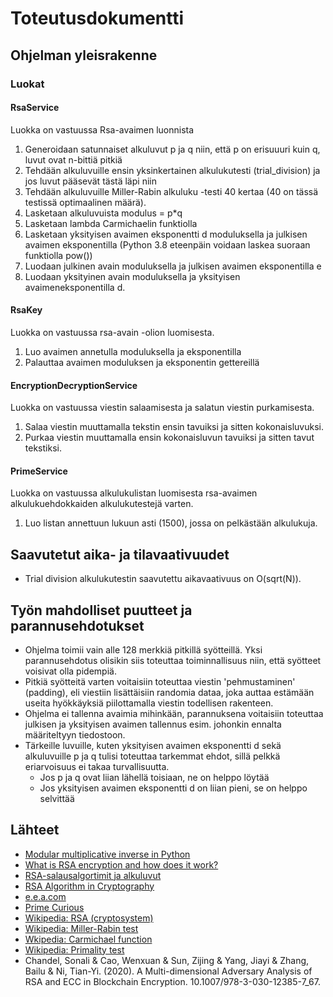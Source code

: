 # Toteutusdokumentti

## Ohjelman yleisrakenne

### Luokat

#### RsaService

Luokka on vastuussa Rsa-avaimen luonnista

1. Generoidaan satunnaiset alkuluvut p ja q niin, että p on erisuuuri kuin q, luvut ovat n-bittiä pitkiä
2. Tehdään alkuluvuille ensin yksinkertainen alkulukutesti (trial_division) ja jos luvut pääsevät tästä läpi niin
3. Tehdään alkuluvuille Miller-Rabin alkuluku -testi 40 kertaa (40 on tässä testissä optimaalinen määrä). 
4. Lasketaan alkuluvuista modulus = p*q
5. Lasketaan lambda Carmichaelin funktiolla
6. Lasketaan yksityisen avaimen eksponentti d moduluksella ja julkisen avaimen eksponentilla (Python 3.8 eteenpäin voidaan laskea suoraan funktiolla pow())
7. Luodaan julkinen avain moduluksella ja julkisen avaimen eksponentilla e
8. Luodaan yksityinen avain moduluksella ja yksityisen avaimeneksponentilla d.

#### RsaKey

Luokka on vastuussa rsa-avain -olion luomisesta.

1. Luo avaimen annetulla moduluksella ja eksponentilla
2. Palauttaa avaimen moduluksen ja eksponentin gettereillä

#### EncryptionDecryptionService

Luokka on vastuussa viestin salaamisesta ja salatun viestin purkamisesta.

1. Salaa viestin muuttamalla tekstin ensin tavuiksi ja sitten kokonaisluvuksi.
2. Purkaa viestin muuttamalla ensin kokonaisluvun tavuiksi ja sitten tavut tekstiksi.


#### PrimeService

Luokka on vastuussa alkulukulistan luomisesta rsa-avaimen alkulukuehdokkaiden alkulukutestejä varten.

1. Luo listan annettuun lukuun asti (1500), jossa on pelkästään alkulukuja.

## Saavutetut aika- ja tilavaativuudet

- Trial division alkulukutestin saavutettu aikavaativuus on O(sqrt(N)).


## Työn mahdolliset puutteet ja parannusehdotukset

- Ohjelma toimii vain alle 128 merkkiä pitkillä syötteillä. Yksi parannusehdotus olisikin siis toteuttaa toiminnallisuus niin, että syötteet voisivat olla pidempiä.
- Pitkiä syötteitä varten voitaisiin toteuttaa viestin 'pehmustaminen' (padding), eli viestiin lisättäisiin randomia dataa, joka auttaa estämään useita hyökkäyksiä piilottamalla viestin todellisen rakenteen.
- Ohjelma ei tallenna avaimia mihinkään, parannuksena voitaisiin toteuttaa julkisen ja yksityisen avaimen tallennus esim. johonkin ennalta määriteltyyn tiedostoon.
- Tärkeille luvuille, kuten yksityisen avaimen eksponentti d sekä alkuluvuille p ja q tulisi toteuttaa tarkemmat ehdot, sillä pelkkä eriarvoisuus ei takaa turvallisuutta.
  - Jos p ja q ovat liian lähellä toisiaan, ne on helppo löytää
  - Jos yksityisen avaimen eksponentti d on liian pieni, se on helppo selvittää 


## Lähteet

- [Modular multiplicative inverse in Python](https://stackoverflow.com/questions/4798654/modular-multiplicative-inverse-function-in-python)
- [What is RSA encryption and how does it work?](https://www.comparitech.com/blog/information-security/rsa-encryption/)
- [RSA-salausalgortimit ja alkuluvut](https://trepo.tuni.fi/bitstream/handle/10024/78940/gradu02474.pdf?sequence=1&isAllowed=y)
- [RSA Algorithm in Cryptography](https://www.geeksforgeeks.org/rsa-algorithm-cryptography/)
- [e.e.a.com](https://www.extendedeuclideanalgorithm.com/xea.php)
- [Prime Curious](https://primes.utm.edu/curios/index.php?start=37&stop=96)
- [Wikipedia: RSA (cryptosystem)](https://en.wikipedia.org/wiki/RSA_(cryptosystem))
- [Wikipedia: Miller-Rabin test](https://en.wikipedia.org/wiki/Miller%E2%80%93Rabin_primality_test)
- [Wkipedia: Carmichael function](https://en.wikipedia.org/wiki/Carmichael_function)
- [Wikipedia: Primality test](https://en.wikipedia.org/wiki/Primality_test)
- Chandel, Sonali & Cao, Wenxuan & Sun, Zijing & Yang, Jiayi & Zhang, Bailu & Ni, Tian-Yi. (2020). A Multi-dimensional Adversary Analysis of RSA and ECC in Blockchain Encryption. 10.1007/978-3-030-12385-7_67. 
